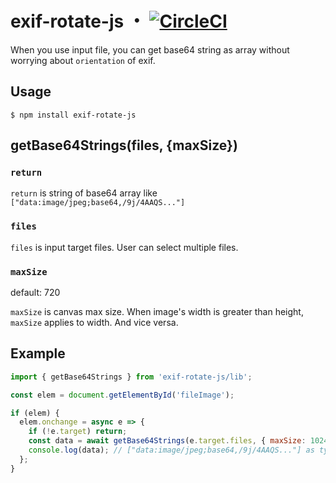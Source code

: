 # exif-rotate-js ・ [![CircleCI](https://circleci.com/gh/hanagejet/exif-rotate-js.svg?style=svg)](https://circleci.com/gh/hanagejet/exif-rotate-js)

When you use input file, you can get base64 string as array without worrying about `orientation` of exif.

## Usage

```
$ npm install exif-rotate-js
```

## getBase64Strings(files, {maxSize})

### `return`

`return` is string of base64 array like `["data:image/jpeg;base64,/9j/4AAQS..."]`

### `files`

`files` is input target files. User can select multiple files.

### `maxSize`

default: 720

`maxSize` is canvas max size. When image's width is greater than height, `maxSize` applies to width. And vice versa.

## Example

```js
import { getBase64Strings } from 'exif-rotate-js/lib';

const elem = document.getElementById('fileImage');

if (elem) {
  elem.onchange = async e => {
    if (!e.target) return;
    const data = await getBase64Strings(e.target.files, { maxSize: 1024 });
    console.log(data); // ["data:image/jpeg;base64,/9j/4AAQS..."] as type of Array
  };
}
```
